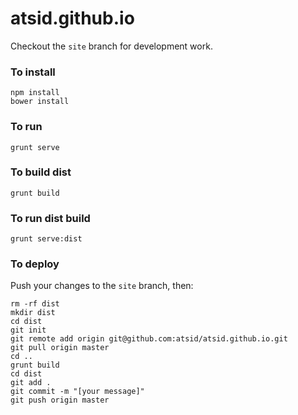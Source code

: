atsid.github.io
===============

Checkout the `site` branch for development work.

### To install
```
npm install
bower install
```

### To run
```
grunt serve
```

### To build dist
```
grunt build
```

### To run dist build
```
grunt serve:dist
```

### To deploy
Push your changes to the `site` branch, then:
```
rm -rf dist
mkdir dist
cd dist
git init
git remote add origin git@github.com:atsid/atsid.github.io.git
git pull origin master
cd ..
grunt build
cd dist
git add .
git commit -m "[your message]"
git push origin master
```

